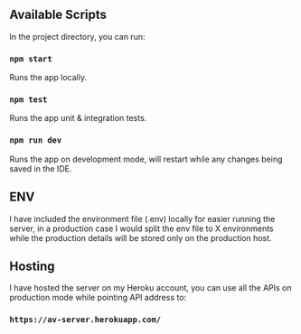 ## Available Scripts

In the project directory, you can run:

### `npm start`

Runs the app locally.

### `npm test`

Runs the app unit & integration tests.

### `npm run dev`

Runs the app on development mode, will restart while any changes being saved in the IDE.

## ENV

I have included the environment file (.env) locally for easier running the server, in a production case I would split the env file to X environments while the production details will be stored only on the production host.

## Hosting

I have hosted the server on my Heroku account, you can use all the APIs on production mode while pointing API address to:

### `https://av-server.herokuapp.com/`

